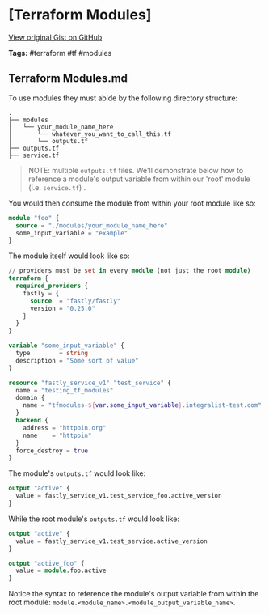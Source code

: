 # [Terraform Modules] 

[View original Gist on GitHub](https://gist.github.com/Integralist/b94c8945ac6f8c9a9ef888efed6c8cb4)

**Tags:** #terraform #tf #modules

## Terraform Modules.md

To use modules they must abide by the following directory structure:

```
.
├── modules
│   └── your_module_name_here
│       └── whatever_you_want_to_call_this.tf
│       └── outputs.tf
├── outputs.tf
├── service.tf
```

> NOTE: multiple `outputs.tf` files. We'll demonstrate below how to reference a module's output variable from within our 'root' module (i.e. `service.tf`) .

You would then consume the module from within your root module like so:

```tf
module "foo" {
  source = "./modules/your_module_name_here"
  some_input_variable = "example"
}
```

The module itself would look like so:

```tf
// providers must be set in every module (not just the root module)
terraform {
  required_providers {
    fastly = {
      source  = "fastly/fastly"
      version = "0.25.0"
    }
  }
}

variable "some_input_variable" {
  type        = string
  description = "Some sort of value"
}

resource "fastly_service_v1" "test_service" {
  name = "testing_tf_modules"
  domain {
    name = "tfmodules-${var.some_input_variable}.integralist-test.com"
  }
  backend {
    address = "httpbin.org"
    name    = "httpbin"
  }
  force_destroy = true
}
```

The module's `outputs.tf` would look like:

```tf
output "active" {
  value = fastly_service_v1.test_service_foo.active_version
}
```

While the root module's `outputs.tf` would look like:

```tf
output "active" {
  value = fastly_service_v1.test_service.active_version
}

output "active_foo" {
  value = module.foo.active
}
```

Notice the syntax to reference the module's output variable from within the root module: `module.<module_name>.<module_output_variable_name>`.


